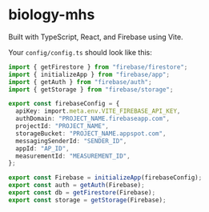 # biology-mhs

Built with TypeScript, React, and Firebase using Vite.

Your `config/config.ts` should look like this:

```ts
import { getFirestore } from "firebase/firestore";
import { initializeApp } from "firebase/app";
import { getAuth } from "firebase/auth";
import { getStorage } from "firebase/storage";

export const firebaseConfig = {
  apiKey: import.meta.env.VITE_FIREBASE_API_KEY,
  authDomain: "PROJECT_NAME.firebaseapp.com",
  projectId: "PROJECT_NAME",
  storageBucket: "PROJECT_NAME.appspot.com",
  messagingSenderId: "SENDER_ID",
  appId: "AP_ID",
  measurementId: "MEASUREMENT_ID",
};

export const Firebase = initializeApp(firebaseConfig);
export const auth = getAuth(Firebase);
export const db = getFirestore(Firebase);
export const storage = getStorage(Firebase);
```

